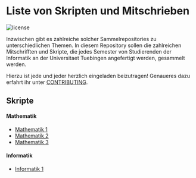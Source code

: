 # Liste von Skripten und Mitschrieben

![license](https://img.shields.io/github/license/fsi-tue/skripte.svg)

Inzwischen gibt es zahlreiche solcher Sammelrepositories zu unterschiedlichen
Themen. In diesem Repository sollen die zahlreichen Mitschrifften und Skripte,
die jedes Semester von Studierenden der Informatik an der Universitaet Tuebingen
angefertigt werden, gesammelt werden.

Hierzu ist jede und jeder herzlich eingeladen beizutragen! Genaueres dazu
erfahrt ihr unter [CONTRIBUTING](/CONTRIBUTING.md).

## Skripte

#### Mathematik

+ [Mathematik 1](/veranstaltungen/mathematik/mathematik-1.md)
+ [Mathematik 2](/veranstaltungen/mathematik/mathematik-2.md)
+ [Mathematik 3](/veranstaltungen/mathematik/mathematik-3.md)

#### Informatik

+ [Informatik 1](/veranstaltungen/informatik/informatik-1.md)
